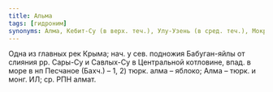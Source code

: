 ```yaml
---
title: Альма
tags: [гидроним]
synonyms: Алма, Кебит-Су (в верх. теч.), Улу-Узень (в сред. теч.), Мокрая Альма (в сред. теч.)
---
```


Одна из главных рек Крыма; нач. у сев. подножия Бабуган-яйлы от слияния рр.
Сары-Су и Савлых-Су в Центральной котловине, впад. в море в нп Песчаное (Бахч.)
– 1, 2) тюрк. алма – яблоко; Алма – тюрк. и монг. ИЛ; ср. РПН алмат.
